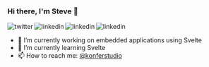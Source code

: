 ### Hi there, I'm Steve 👋

<p>
  <a href="https://twitter.com/konferstudio" target="_blank">
     <img align="left" alt="twitter" src="https://img.shields.io/badge/Twitter-1DA1F2?style=for-the-badge&logo=twitter&logoColor=white" />
  </a>
  &nbsp;&nbsp;
  <a href="https://www.linkedin.com/in/steve-lebleu-21b1a497/" target="_blank">
     <img align="left" alt="linkedin" src="https://img.shields.io/badge/LinkedIn-0077B5?style=for-the-badge&logo=linkedin&logoColor=white" />
  </a>
  &nbsp;&nbsp;
  <a href="https://www.linkedin.com/in/steve-lebleu-21b1a497/" target="_blank">
     <img align="left" alt="linkedin" src="https://img.shields.io/badge/Medium-000000?style=for-the-badge&logo=medium&logoColor=white" />
  </a>
  &nbsp;&nbsp;
  <a href="https://www.linkedin.com/in/steve-lebleu-21b1a497/" target="_blank">
     <img align="left" alt="linkedin" src="https://img.shields.io/badge/Dev.to-000000?style=for-the-badge&logo=dev.to&logoColor=white" />
  </a>
<p/>
  
- 🔭 I’m currently working on embedded applications using Svelte
- 🌱 I’m currently learning Svelte
- 📫 How to reach me: [@konferstudio](https://www.twitter.com/konferstudio)
